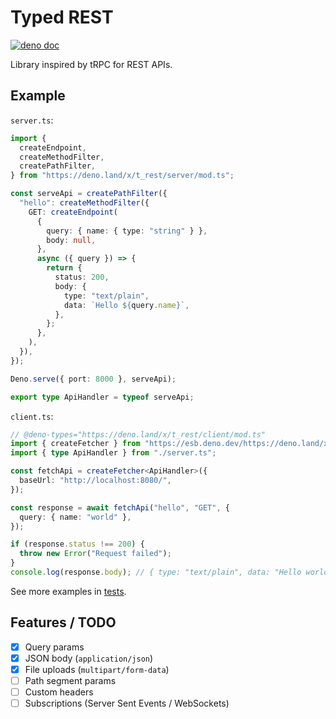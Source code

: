 # Typed REST

[![deno doc](https://doc.deno.land/badge.svg)](https://deno.land/x/t_rest)

Library inspired by tRPC for REST APIs.

## Example

`server.ts`:

```ts
import {
  createEndpoint,
  createMethodFilter,
  createPathFilter,
} from "https://deno.land/x/t_rest/server/mod.ts";

const serveApi = createPathFilter({
  "hello": createMethodFilter({
    GET: createEndpoint(
      {
        query: { name: { type: "string" } },
        body: null,
      },
      async ({ query }) => {
        return {
          status: 200,
          body: {
            type: "text/plain",
            data: `Hello ${query.name}`,
          },
        };
      },
    ),
  }),
});

Deno.serve({ port: 8000 }, serveApi);

export type ApiHandler = typeof serveApi;
```

`client.ts`:

```ts
// @deno-types="https://deno.land/x/t_rest/client/mod.ts"
import { createFetcher } from "https://esb.deno.dev/https://deno.land/x/t_rest/client/mod.ts";
import { type ApiHandler } from "./server.ts";

const fetchApi = createFetcher<ApiHandler>({
  baseUrl: "http://localhost:8080/",
});

const response = await fetchApi("hello", "GET", {
  query: { name: "world" },
});

if (response.status !== 200) {
  throw new Error("Request failed");
}
console.log(response.body); // { type: "text/plain", data: "Hello world" }
```

See more examples in [tests](./mod.test.ts).

## Features / TODO

- [x] Query params
- [x] JSON body (`application/json`)
- [x] File uploads (`multipart/form-data`)
- [ ] Path segment params
- [ ] Custom headers
- [ ] Subscriptions (Server Sent Events / WebSockets)
